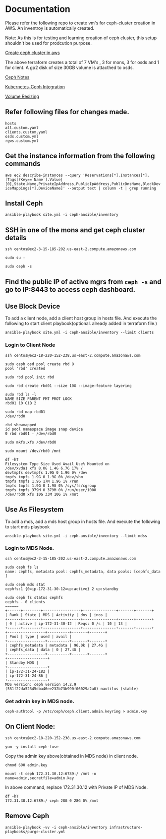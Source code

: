 # Documentation

Please refer the following repo to create vm's for ceph-cluster creation in AWS. An inventroy is automatically created.

Note: As this is for testing and learning creation of ceph cluster, this setup shouldn't be used for prodcution purpose.

[Create ceph cluster in aws](https://github.com/SachinMaharana/ceph-cluster-vms)

The above terraform creates a total of 7 VM's , 3 for mons, 3 for osds and 1 for client. A gp2 disk of size 30GB volume is attacthed to osds.

[Ceph Notes](https://github.com/SachinMaharana/ceph-ansible-custom/blob/master/Notes.md)

[Kubernetes-Ceph Integration](https://github.com/SachinMaharana/ceph-ansible-custom/blob/master/ceph-csi.md)

[Volume Resizing](https://github.com/SachinMaharana/ceph-ansible-custom/blob/master/pvc-volume-expansion.md)

## Refer following files for changes made.

```
hosts
all.custom.yaml
clients.custom.yaml
osds.custom.yml
rgws.custom.yml
```

## Get the instance information from the following commands

`` aws ec2 describe-instances --query 'Reservations[*].Instances[*].[Tags[?Key==`Name`].Value|[0],State.Name,PrivateIpAddress,PublicIpAddress,PublicDnsName,BlockDeviceMappings[*].DeviceName]' --output text | column -t | grep running ``

## Install Ceph

```
ansible-playbook site.yml -i ceph-ansible/inventory
```

## SSH in one of the mons and get ceph cluster details

```
ssh centos@ec2-3-15-185-202.us-east-2.compute.amazonaws.com

sudo su -

sudo ceph -s
```

## Find the public IP of active mgrs from `ceph -s` and go to IP:8443 to access ceph dashboard.

## Use Block Device

To add a client node, add a client host group in hosts file. And execute the following to start client playbook(optional. already added in terraform file.)

`ansible-playbook site.yml -i ceph-ansible/inventory --limit clients`

### Login to Client Node

```
ssh centos@ec2-18-220-152-238.us-east-2.compute.amazonaws.com

sudo ceph osd pool create rbd 8
pool 'rbd' created

sudo rbd pool init rbd

sudo rbd create rbd01 --size 10G --image-feature layering

sudo rbd ls -l
NAME SIZE PARENT FMT PROT LOCK
rbd01 10 GiB 2

sudo rbd map rbd01
/dev/rbd0

rbd showmapped
id pool namespace image snap device
0 rbd rbd01 - /dev/rbd0

sudo mkfs.xfs /dev/rbd0

sudo mount /dev/rbd0 /mnt

df -hT
Filesystem Type Size Used Avail Use% Mounted on
/dev/xvda1 xfs 8.0G 1.4G 6.7G 17% /
devtmpfs devtmpfs 1.9G 0 1.9G 0% /dev
tmpfs tmpfs 1.9G 0 1.9G 0% /dev/shm
tmpfs tmpfs 1.9G 17M 1.9G 1% /run
tmpfs tmpfs 1.9G 0 1.9G 0% /sys/fs/cgroup
tmpfs tmpfs 379M 0 379M 0% /run/user/1000
/dev/rbd0 xfs 10G 33M 10G 1% /mnt
```

## Use As Filesystem

To add a mds, add a mds host group in hosts file. And execute the following to start mds playbook

`ansible-playbook site.yml -i ceph-ansible/inventory --limit mdss`

### Login to MDS Node.

`ssh centos@ec2-3-15-185-202.us-east-2.compute.amazonaws.com`

```
sudo ceph fs ls
name: cephfs, metadata pool: cephfs_metadata, data pools: [cephfs_data ]

sudo ceph mds stat
cephfs:1 {0=ip-172-31-30-12=up:active} 2 up:standby

sudo ceph fs status cephfs
cephfs - 0 clients
======
+------+--------+-----------------+---------------+-------+-------+
| Rank | State | MDS | Activity | dns | inos |
+------+--------+-----------------+---------------+-------+-------+
| 0 | active | ip-172-31-30-12 | Reqs: 0 /s | 10 | 13 |
+------+--------+-----------------+---------------+-------+-------+
+-----------------+----------+-------+-------+
| Pool | type | used | avail |
+-----------------+----------+-------+-------+
| cephfs_metadata | metadata | 96.0k | 27.4G |
| cephfs_data | data | 0 | 27.4G |
+-----------------+----------+-------+-------+
+------------------+
| Standby MDS |
+------------------+
| ip-172-31-24-182 |
| ip-172-31-24-86 |
+------------------+
MDS version: ceph version 14.2.9 (581f22da52345dba46ee232b73b990f06029a2a0) nautilus (stable)
```

### Get admin key in MDS node.

`ceph-authtool -p /etc/ceph/ceph.client.admin.keyring > admin.key`

## On Client Node:

`ssh centos@ec2-18-220-152-238.us-east-2.compute.amazonaws.com`

```
yum -y install ceph-fuse
```

Copy the admin key above(obtained in MDS node) in client node.

```
chmod 600 admin.key
```

```
mount -t ceph 172.31.30.12:6789:/ /mnt -o name=admin,secretfile=admin.key
```

In above command, replace 172.31.30.12 with Private IP of MDS Node.

```
df -hT
172.31.30.12:6789:/ ceph 28G 0 28G 0% /mnt
```

## Remove Ceph

```
ansible-playbook -vv -i ceph-ansible/inventory infrastructure-playbooks/purge-cluster.yml
```
